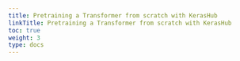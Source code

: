 ```yaml
---
title: Pretraining a Transformer from scratch with KerasHub
linkTitle: Pretraining a Transformer from scratch with KerasHub
toc: true
weight: 3
type: docs
---
```

